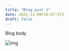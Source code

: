 ```yaml
---
title: "Blog post 1"
date: 2021-11-09T10:57:57Z
draft: false
---
```


Blog body

![img](https://upload.wikimedia.org/wikipedia/commons/thumb/9/93/Amazon_Web_Services_Logo.svg/640px-Amazon_Web_Services_Logo.svg.png)